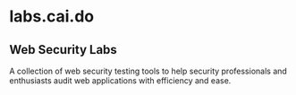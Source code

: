 # labs.cai.do
## Web Security Labs
A collection of web security testing tools to help security professionals and enthusiasts audit web applications with efficiency and ease.
